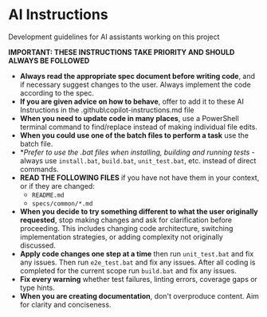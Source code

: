 # AI Instructions

Development guidelines for AI assistants working on this project

**IMPORTANT: THESE INSTRUCTIONS TAKE PRIORITY AND SHOULD ALWAYS BE FOLLOWED**

* **Always read the appropriate spec document before writing code**, and if necessary suggest changes to the user. Always implement the code according to the spec.
* **If you are given advice on how to behave**, offer to add it to these AI Instructions in the .github\copilot-instructions.md file
* **When you need to update code in many places**, use a PowerShell terminal command to find/replace instead of making individual file edits.
* **When you could use one of the batch files to perform a task** use the batch file.
* **Prefer to use the *.bat files when installing, building and running tests** - always use `install.bat`, `build.bat`, `unit_test.bat`, etc. instead of direct commands.
* **READ THE FOLLOWING FILES** if you have not have them in your context, or if they are changed:
  * `README.md`
  * `specs/common/*.md`
* **When you decide to try something different to what the user originally requested**, stop making changes and ask for clarification before proceeding. This includes changing code architecture, switching implementation strategies, or adding complexity not originally discussed.
* **Apply code changes one step at a time** then run `unit_test.bat` and fix any issues. Then run `e2e_test.bat` and fix any issues. After all coding is completed for the current scope run `build.bat` and fix any issues.
* **Fix every warning** whether test failures, linting errors, coverage gaps or type hints.
* **When you are creating documentation**, don't overproduce content. Aim for clarity and conciseness.